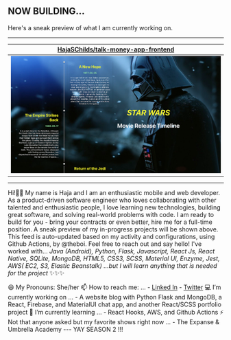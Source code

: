 ## NOW BUILDING...

Here's a sneak preview of what I am currently working on.

---

| [HajaSChilds/talk-money-app-frontend](https://github.com/HajaSChilds/talk-money-app-frontend) |
| :-: |
| <a href="https://github.com/HajaSChilds/talk-money-app-frontend"><img src="https://github.com/HajaSChilds/HajaSChilds/raw/master/DISPLAY.jpg" alt="HajaSChilds/talk-money-app-frontend" title="HajaSChilds/talk-money-app-frontend" width="NaN" height="NaN"></a> |



---

Hi!👋🏽  My name is Haja and I am an enthusiastic mobile and web developer. As a product-driven software engineer who loves collaborating with other talented and enthusiastic people, I love learning new technologies, building great software, and solving real-world problems with code. I am ready to build for you - bring your contracts or even better, hire me for a full-time position. A sneak preview of my in-progress projects will be shown above. This feed is auto-updated based on my activity and configurations, using Github Actions, by @theboi.  Feel free to reach out and say hello!
I've worked with... *Java (Android), Python, Flask, Javascript, React Js, React Native, SQLite, MongoDB, HTML5, CSS3, SCSS, Material UI, Enzyme, Jest, AWS( EC2, S3, Elastic Beanstalk) ...but I will learn anything that is needed for the project* ✨✨✨

😄 My Pronouns: She/her
📫 How to reach me: ... - [Linked In](https://www.linkedin.com/in/haja-childs-dev-md/) - [Twitter](https://twitter.com/tech_natural)
💻 I’m currently working on ... - A website blog with Python Flask and MongoDB, a React, Firebase, and MaterialUI chat app, and another React/SCSS portfolio project
🌱 I’m currently learning ... - React Hooks, AWS, and Github Actions
⚡ Not that anyone asked but my favorite shows right now ... - The Expanse  &  Umbrella Academy --- YAY SEASON 2 !!!
